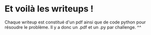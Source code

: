 # Et voilà les writeups !

Chaque writeup est constitué d'un pdf ainsi que de code python pour résoudre le problème. Il y a donc un .pdf et un .py par challenge. ^^
